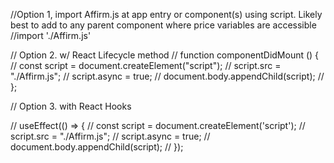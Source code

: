 //Option 1, import Affirm.js at app entry or component(s) using script. Likely best to add to any parent component where price variables are accessible
//import './Affirm.js'


// Option 2. w/ React Lifecycle method
// function componentDidMount () {
//   const script = document.createElement("script");
//   script.src = "./Affirm.js";
//   script.async = true;
//   document.body.appendChild(script);
// };

// Option 3. with React Hooks


// useEffect(() => {
//   const script = document.createElement('script');
//   script.src = "./Affirm.js";
//   script.async = true;
//   document.body.appendChild(script);
// });
